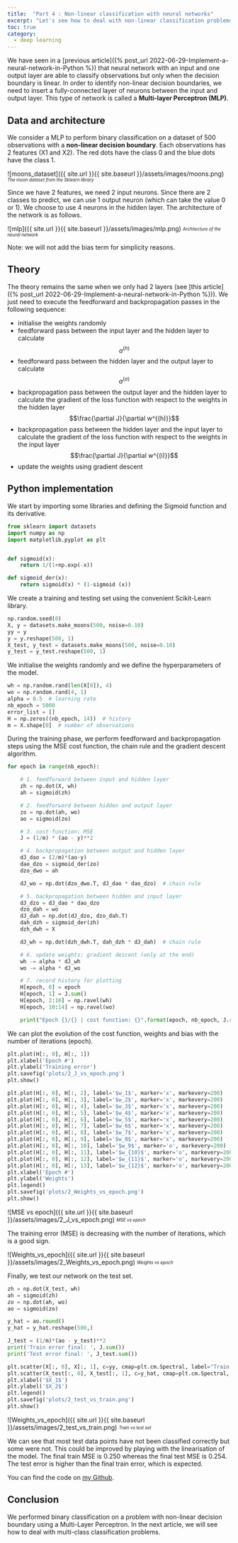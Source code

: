 ```yaml
---
title:  "Part 4 : Non-linear classification with neural networks"
excerpt: "Let's see how to deal with non-linear classification problems with artificial neural networks."
toc: true
category:
  - deep learning
---
```




We have seen in a [previous article]({% post_url 2022-06-29-Implement-a-neural-network-in-Python %}) that neural network with an input and one output layer are able to classify observations but only when the decision boundary is linear. In order to identify non-linear decision boundaries, we need to insert a fully-connected layer of neurons between the input and output layer. This type of network is called a **Multi-layer Perceptron (MLP)**.



## Data and architecture


We consider a MLP to perform binary classification on a dataset of 500 observations with a **non-linear decision boundary**. Each observations has 2 features (X1 and X2). The red dots have the class 0 and the blue dots have the class 1.


![moons_dataset]({{ site.url }}{{ site.baseurl }}/assets/images/moons.png)
<sub><sup>*The moon dataset from the Sklearn library*</sup></sub>

Since we have 2 features, we need 2 input neurons. Since there are 2 classes to predict, we can use 1 output neuron (which can take the value 0 or 1). We choose to use 4 neurons in the hidden layer. The architecture of the network is as follows.


![mlp]({{ site.url }}{{ site.baseurl }}/assets/images/mlp.png)
<sub><sup>*Architecture of the neural network*</sup></sub>

Note: we will not add the bias term for simplicity reasons.

## Theory


The theory remains the same when we only had 2 layers (see [this article]({% post_url 2022-06-29-Implement-a-neural-network-in-Python %})). We just need to execute the feedforward and backpropagation passes in the following sequence:
- initialise the weights randomly
- feedforward pass between the input layer and the hidden layer to calculate  $$a^{(h)}$$
- feedforward pass between the hidden layer and the output layer to calculate $$a^{(o)}$$
- backpropagation pass between the output layer and the hidden layer to calculate the gradient of the loss function with respect to the weights in the hidden layer $$\frac{\partial J}{\partial w^{(h)}}$$
- backpropagation pass between the hidden layer and the input layer to calculate the gradient of the loss function with respect to the weights in the input layer $$\frac{\partial J}{\partial w^{(i)}}$$
- update the weights using gradient descent

## Python implementation

We start by importing some libraries and defining the Sigmoid function and its derivative.

```python
from sklearn import datasets  
import numpy as np  
import matplotlib.pyplot as plt


def sigmoid(x):  
    return 1/(1+np.exp(-x))

def sigmoid_der(x):  
    return sigmoid(x) * (1-sigmoid (x))
```

We create a training and testing set using the convenient Scikit-Learn library.

```python
np.random.seed(0)  
X, y = datasets.make_moons(500, noise=0.10)  
yy = y
y = y.reshape(500, 1)
X_test, y_test = datasets.make_moons(500, noise=0.10)  
y_test = y_test.reshape(500, 1)
```

We initialise the weights randomly and we define the hyperparameters of the model.
```python
wh = np.random.rand(len(X[0]), 4)  
wo = np.random.rand(4, 1)  
alpha = 0.5  # learning rate
nb_epoch = 5000
error_list = []
H = np.zeros((nb_epoch, 14))  # history
m = X.shape[0]  # number of observations
```


During the training phase, we perform feedforward and backpropagation steps using the MSE cost function, the chain rule and the gradient descent algorithm.

```python
for epoch in range(nb_epoch):  

    # 1. feedforward between input and hidden layer
    zh = np.dot(X, wh)
    ah = sigmoid(zh)

    # 2. feedforward between hidden and output layer
    zo = np.dot(ah, wo)
    ao = sigmoid(zo)

    # 3. cost function: MSE
    J = (1/m) * (ao - y)**2 

    # 4. backpropagation between output and hidden layer
    dJ_dao = (2/m)*(ao-y) 
    dao_dzo = sigmoid_der(zo) 
    dzo_dwo = ah

    dJ_wo = np.dot(dzo_dwo.T, dJ_dao * dao_dzo)  # chain rule

    # 5. backpropagation between hidden and input layer
    dJ_dzo = dJ_dao * dao_dzo
    dzo_dah = wo
    dJ_dah = np.dot(dJ_dzo, dzo_dah.T)
    dah_dzh = sigmoid_der(zh) 
    dzh_dwh = X

    dJ_wh = np.dot(dzh_dwh.T, dah_dzh * dJ_dah)  # chain rule

    # 6. update weights: gradient descent (only at the end)
    wh -= alpha * dJ_wh
    wo -= alpha * dJ_wo

    # 7. record history for plotting
    H[epoch, 0] = epoch
    H[epoch, 1] = J.sum()
    H[epoch, 2:10] = np.ravel(wh)
    H[epoch, 10:14] = np.ravel(wo)

    print("Epoch {}/{} | cost function: {}".format(epoch, nb_epoch, J.sum()))
```


We can plot the evolution of the cost function, weights and bias with the number of iterations (epoch).

```python
plt.plot(H[:, 0], H[:, 1])
plt.xlabel('Epoch #')
plt.ylabel('Training error')
plt.savefig('plots/2_J_vs_epoch.png')
plt.show()

plt.plot(H[:, 0], H[:, 2], label='$w_1$', marker='x', markevery=200)
plt.plot(H[:, 0], H[:, 3], label='$w_2$', marker='x', markevery=200)
plt.plot(H[:, 0], H[:, 4], label='$w_3$', marker='x', markevery=200)
plt.plot(H[:, 0], H[:, 5], label='$w_4$', marker='x', markevery=200)
plt.plot(H[:, 0], H[:, 6], label='$w_5$', marker='x', markevery=200)
plt.plot(H[:, 0], H[:, 7], label='$w_6$', marker='x', markevery=200)
plt.plot(H[:, 0], H[:, 8], label='$w_7$', marker='x', markevery=200)
plt.plot(H[:, 0], H[:, 9], label='$w_8$', marker='x', markevery=200)
plt.plot(H[:, 0], H[:, 10], label='$w_9$', marker='o', markevery=200)
plt.plot(H[:, 0], H[:, 11], label='$w_{10}$', marker='o', markevery=200)
plt.plot(H[:, 0], H[:, 12], label='$w_{11}$', marker='o', markevery=200)
plt.plot(H[:, 0], H[:, 13], label='$w_{12}$', marker='o', markevery=200)
plt.xlabel('Epoch #')
plt.ylabel('Weights')
plt.legend()
plt.savefig('plots/2_Weights_vs_epoch.png')
plt.show()
```

![MSE vs epoch]({{ site.url }}{{ site.baseurl }}/assets/images/2_J_vs_epoch.png)
<sub><sup>*MSE vs epoch*</sup></sub>

The training error (MSE) is decreasing with the number of iterations, which is a good sign.

![Weights_vs_epoch]({{ site.url }}{{ site.baseurl }}/assets/images/2_Weights_vs_epoch.png)
<sub><sup>*Weights vs epoch*</sup></sub>


Finally, we test our network on the test set.

```python
zh = np.dot(X_test, wh)
ah = sigmoid(zh)
zo = np.dot(ah, wo)
ao = sigmoid(zo)

y_hat = ao.round()
y_hat = y_hat.reshape(500,)

J_test = (1/m)*(ao - y_test)**2 
print('Train error final: ', J.sum())
print('Test error final: ', J_test.sum())

plt.scatter(X[:, 0], X[:, 1], c=yy, cmap=plt.cm.Spectral, label="Train set") 
plt.scatter(X_test[:, 0], X_test[:, 1], c=y_hat, cmap=plt.cm.Spectral, marker='x', label="Test set")
plt.xlabel('$X_1$')
plt.ylabel('$X_2$')
plt.legend()
plt.savefig('plots/2_test_vs_train.png')
plt.show()
```

![Weights_vs_epoch]({{ site.url }}{{ site.baseurl }}/assets/images/2_test_vs_train.png)
<sub><sup>*Train vs test set*</sup></sub>

We can see that most test data points have not been classified correctly but some were not. This could be improved by playing with the linearisation of the model. The final train MSE is 0.250 whereas the final test MSE is 0.254. The test error is higher than the final train error, which is expected.


You can find the code on [my Github](https://github.com/PierreExeter/neural-networks-python).

## Conclusion

We performed binary classification on a problem with non-linear decision boundary using a Multi-Layer Perceptron. In the next article, we will see how to deal with multi-class classification problems.